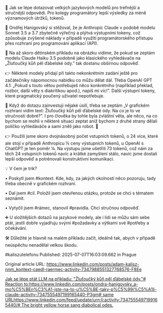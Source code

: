 🎠 Jak se lépe dotazovat velkých jazykových modelů pro trefnější a stručnější odpovědi. Pro kolegy programátory lepší výsledky za méně významových útržků, tokenů.


🤔 Ondřej Hanigovský si stěžoval, že je Anthropic Claude v podobě modelu Sonnet 3.5 a 3.7 zbytečně výřečný a plýtvá výstupními tokeny, což způsobuje zvýšené náklady v případě využití programátorského přístupu přes rozhraní pro programování aplikací (API).


🧐 Na až skoro dětinském příkladu na obrázku vidíme, že pokud se zeptám modelu Claude Haiku 3.5 podobně jako klasického vyhledávače na „Žluťoučký kůň pěl ďábelské ódy.” tak dostanu obšírnou odpověď.


👉 Některé modely přidají při takto nekonkrétním zadání ještě pro začátečníky nápomocnou nabídku co můžu dělat dál. Třeba OpenAI GPT 4.1: „Pokud s touto větou potřebuješ něco konkrétního (například překlad, rozbor, další věty s diakritikou apod.), napiš mi víc!”. Další výstupní tokeny, které pragmatický poučený uživatel nepotřebuje.


🧐 Když do dotazu zainvestuji nějaké úsilí, třeba se zeptám „V grafickém rozhraní vidím text: Žluťoučký kůň pěl ďábelské ódy. Na co je to ve stručnosti dobré?”. I pro člověka by tohle byla zvláštní věta, ale něco, na co bychom se mohli v některé situaci zeptat aniž bychom z druhé strany dělali políčko vyhledáváče a sami zněli jako robot. 🤖


👉 Použili jsme skoro dvojnásobný počet vstupních tokenů, o 24 více, které ale stojí v případě Anthropicu ⅕ ceny výstupních tokenů, u OpenAI s ChatGPT je ten poměr ¼. Na výstupu jsme ušetřili 73 tokenů, což nám za těch 24 vstupních tokenů navíc a krátké zamyšlení stálo, navíc jsme dostali lepší odpověď a potrénovali konstruktivní komunikaci.


💡 V čem je trik?

• Poskytl jsem #kontext. Kde, kdy, za jakých okolností něco pozoruju, tady třeba obecně v grafickém rozhraní.

• Dal jsem #cíl. Položil jsem otevřenou otázku, protože se chci s tématem seznámit.

• Vytyčil jsem #rámec, stanovil #pravidla. Chci stručnou odpověď.


➕ U složitějších dotazů na jazykové modely, ale i lidi se můžu sám sebe ptát, jestli dobře vyjadřuju svými #požadavky a výtkami své #potřeby a očekávání.


🛠️ Důležité je hlavně na malém příkladu začít, ideálně tak, abych v případě neúspěchu nenadělal velkou škodu.


#kaliszutelefonu
Published: 2025-07-07T16:03:09.662 in Prague

Original article URL: https://www.linkedin.com/posts/adam-kalisz-nnm_kontext-caedl-raermec-activity-7347988551327768576-F8Ee

[Jak se lépe ptát LLM na příkladu: "Žluťoučký kůň pěl ďábelské ódy."# Reaction to:https://www.linkedin.com/posts/ondra-hanigovsky_a-mo%C5%BEn%C3%A1-jste-na-to-u%C5%BE-taky-p%C5%99i%C5%A1li-claude-activity-7347555497199165440-P3gm# same URLhttps://www.linkedin.com/feed/update/urn:li:activity:7347555497199165440/# The bright yellow horse sang diabolical odes.](./media/prompt-very-yellow-horse.png)